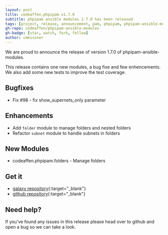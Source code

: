 ```yaml
---
layout: post
title: codeaffen.phpipam v1.7.0
subtitle: phpipam ansible modules 1.7.0 has been released
tags: [project, release, announcement, pam, phpipam, phpipam-ansible-modules]
gh-repo: codeaffen/phpipam-ansible-modules
gh-badge: [star, watch, fork, follow]
author: cmeissner
---
```


We are proud to announce the release of version 1.7.0 of phpipam-ansible-modules.

This release contains one new modules, a bug fixe and few enhencements.
We also add some new tests to improve the test coverage.

## Bugfixes

- Fix \#98 - fix show_supernets_only parameter

## Enhancements

- Add `folder` module to manage folders and nested folders
- Refactor `subnet` module to handle subnets in folders

## New Modules

- codeaffen.phpipam.folders - Manage folders

## Get it

- [galaxy repository](https://galaxy.ansible.com/codeaffen/phpipam){:target="_blank"}
- [github repository](https://github.com/codeaffen/phpipam-ansible-modules){:target="_blank"}

## Need help?

If you’ve found any issues in this release please head over to github and open a bug so we can take a look.
